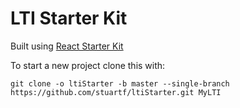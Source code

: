 # LTI Starter Kit

Built using [React Starter Kit](https://github.com/kriasoft/react-starter-kit/blob/master/docs/getting-started.md)

To start a new project clone this with:

    git clone -o ltiStarter -b master --single-branch https://github.com/stuartf/ltiStarter.git MyLTI
